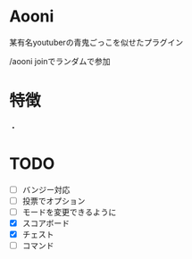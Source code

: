 # Aooni
某有名youtuberの青鬼ごっこを似せたプラグイン

/aooni joinでランダムで参加


# 特徴
・

# TODO
- [ ] バンジー対応
- [ ] 投票でオプション
- [ ] モードを変更できるように
- [x] スコアボード
- [x] チェスト
- [ ] コマンド
